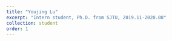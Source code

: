 ```yaml
---
title: "Youjing Lu"
excerpt: "Intern student, Ph.D. from SJTU, 2019.11-2020.08"
collection: student
order: 1
---
```

